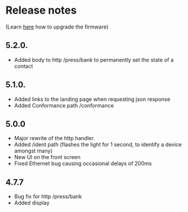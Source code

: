 # Release notes

(Learn [here](https://github.com/bzzrs/gpio-6i6o/wiki/Upgrade-Firmware) how to upgrade the firmware)

## 5.2.0.
- Added body to http /press/bank to permanently set the state of a contact

## 5.1.0.
- Added links to the landing page when requesting json response
- Added Conformance path /conformance

## 5.0.0
- Major rewrite of the http handler.
- Added /ident path (flashes the light for 1 second, to identify a device amongst many)
- New UI on the front screen
- Fixed Ethernet bug causing occasional delays of 200ms

## 4.7.7
- Bug fix for http /press/bank
- Added display
